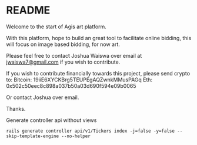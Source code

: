 # README

Welcome to the start of Agis art platform. 

With this platform, hope to build an great tool to facilitate online bidding, this will focus on image based bidding, for now art. 

Please feel free to contact Joshua Waiswa over email at jwaiswa7@gmail.com if you wish to contribute. 

If you wish to contribute financially towards this project, please send crypto to: 
Bitcoin: 19iiE6XYCKBrg5TEUPEgAQZwnkMMusPAGq
Eth: 0x502c50eec8c898a037b50a03d690f594e09b0065

Or contact Joshua over email. 

Thanks.

Generate controller api without views
```
rails generate controller api/v1/Tickers index -j=false -y=false --skip-template-engine --no-helper
``` 